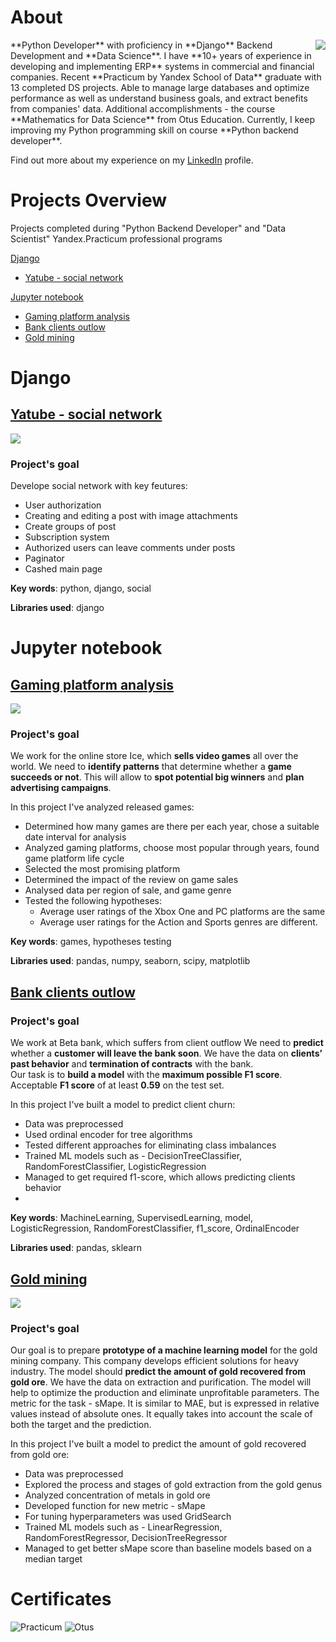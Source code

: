 # About
<img align="right" src="Foto.jpg" style="margin:0px 0px 0px 50px">
**Python Developer** with proficiency in **Django** Backend Development and **Data Science**. I have **10+ years of experience in developing and implementing ERP** systems in commercial and financial companies. Recent **Practicum by Yandex School of Data** graduate with 13 completed DS projects. Able to manage large databases and optimize performance as well as understand business goals, and extract benefits from companies' data. Additional accomplishments - the course **Mathematics for Data Science** from Otus Education.  Currently, I keep improving my Python programming skill on course **Python backend developer**.

Find out more about my experience on my <a href="https://www.linkedin.com/in/gegorm/">LinkedIn</a> profile.

# Projects Overview
Projects completed during "Python Backend Developer" and "Data Scientist" Yandex.Practicum professional programs

[Django](#dj)
- [Yatube - social network](#yatube)

[Jupyter notebook](#jn)
- [Gaming platform analysis](#game)
- [Bank clients outlow](#bank)
- [Gold mining](#gold)

# Django<a id='dj'></a>

## [Yatube - social network](http://gegorm.pythonanywhere.com/)<a id='yatube'></a>

<img align="middle" src="yatube.png">

### Project's goal<a id='goal'></a>

Develope social network with key feutures:
- User authorization
- Creating and editing a post with image attachments
- Create groups of post
- Subscription system
- Authorized users can leave comments under posts
- Paginator
- Cashed main page
 
**Key words**: python, django, social  

**Libraries used**: django

# Jupyter notebook<a id='jn'></a>

## [Gaming platform analysis](https://github.com/GEGorm/Gennadiy_Gormulinskiy_Porfolio/blob/1db1f8b34423b3d20642f0ef69dfdeb562aafb8d/Games%20analysis/Games_Analysis.ipynb)<a id='game'></a>

<img align="middle" property="og:image" src="gamespng.png">
 
### Project's goal<a id='goal'></a>

We work for the online store Ice, which **sells video games** all over the world. 
We need to **identify patterns** that determine whether a **game succeeds or not**. This will allow to **spot potential big winners** and **plan advertising campaigns**.
 
 In this project I've analyzed released games:
 * Determined how many games are there per each year, chose a suitable date interval for analysis
 * Analyzed gaming platforms, choose most popular through years, found game platform life cycle
 * Selected the most promising platform
 * Determined the impact of the review on game sales
 * Analysed data per region of sale, and game genre
 * Tested the following hypotheses:
    - Average user ratings of the Xbox One and PC platforms are the same
    - Average user ratings for the Action and Sports genres are different. 
 
**Key words**: games, hypotheses testing  

**Libraries used**: pandas, numpy, seaborn, scipy, matplotlib


## [Bank clients outlow](https://github.com/GEGorm/Gennadiy_Gormulinskiy_Porfolio/blob/aa7f0054a4ef5ed97df02d591ac5f9a213ba9e4a/Bank%20clients%20outlow/Bank%20clients%20outflow.ipynb)<a id='bank'></a>
 
### Project's goal<a id='bank'></a>

We work at Beta bank, which suffers from client outflow
We need to **predict** whether a **customer will leave the bank soon**. We have the data on **clients’ past behavior** and **termination of contracts** with the bank.  
Our task is to **build a model** with the **maximum possible F1 score**. Acceptable **F1 score** of at least **0.59** on the test set.

In this project I've built a model to predict client churn:
 * Data was preprocessed
 * Used ordinal encoder for tree algorithms
 * Tested different approaches for eliminating class imbalances
 * Trained ML models such as - DecisionTreeClassifier, RandomForestClassifier, LogisticRegression
 * Managed to get required f1-score, which allows predicting clients behavior
 *  
**Key words**: MachineLearning, SupervisedLearning, model, LogisticRegression, RandomForestClassifier, f1_score, OrdinalEncoder 

**Libraries used**: pandas, sklearn


## [Gold mining](https://github.com/GEGorm/Gennadiy_Gormulinskiy_Porfolio/blob/aa7f0054a4ef5ed97df02d591ac5f9a213ba9e4a/Gold%20mining/Gold%20mining.ipynb)<a id='gold'></a>
 
<img align="middle" src="gold.png">

### Project's goal<a id='goal'></a>

Our goal is to prepare **prototype of a machine learning model** for the gold mining company. This company develops efficient solutions for heavy industry.
The model should **predict the amount of gold recovered from gold ore**. We have the data on extraction and purification. The model will help to optimize the production and eliminate unprofitable parameters.
The metric for the task - sMape.
It is similar to MAE, but is expressed in relative values instead of absolute ones. It equally takes into account the scale of both the target and the prediction.

In this project I've built a model to predict the amount of gold recovered from gold ore:
 * Data was preprocessed
 * Explored the process and stages of gold extraction from the gold genus
 * Analyzed concentration of metals in gold ore
 * Developed function for new metric - sMape
 * For tuning hyperparameters was used GridSearch 
 * Trained ML models such as - LinearRegression, RandomForestRegressor, DecisionTreeRegressor
 * Managed to get better sMape score than baseline models based on a median target
 
# Certificates
![Practicum](/Practicum.png)
![Otus](/otus.png)

